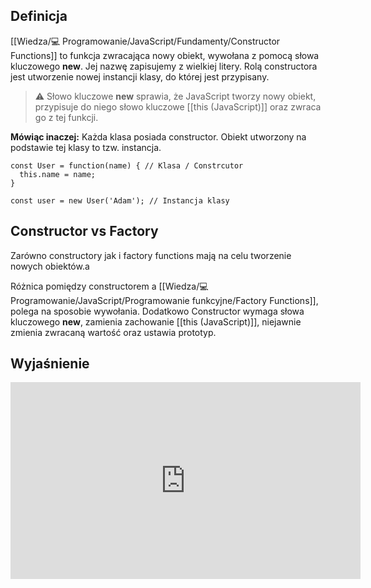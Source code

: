 ## Definicja

[[Wiedza/💻 Programowanie/JavaScript/Fundamenty/Constructor Functions]] to funkcja zwracająca nowy obiekt, wywołana z pomocą słowa kluczowego **new**. Jej nazwę zapisujemy z wielkiej litery. Rolą constructora jest utworzenie nowej instancji klasy, do której jest przypisany. 

> ⚠️ Słowo kluczowe **new** sprawia, że JavaScript tworzy nowy obiekt, przypisuje do niego słowo kluczowe [[this (JavaScript)]] oraz zwraca go z tej funkcji.

**Mówiąc inaczej:** 
Każda klasa posiada constructor. Obiekt utworzony na podstawie tej klasy to tzw. instancja. 

```
const User = function(name) { // Klasa / Constrcutor
  this.name = name;
}

const user = new User('Adam'); // Instancja klasy
```


## Constructor vs Factory
Zarówno constructory jak i factory functions mają na celu tworzenie nowych obiektów.a

Różnica pomiędzy constructorem a [[Wiedza/💻 Programowanie/JavaScript/Programowanie funkcyjne/Factory Functions]], polega na sposobie wywołania. Dodatkowo Constructor wymaga słowa kluczowego **new**, zamienia zachowanie [[this (JavaScript)]], niejawnie zmienia zwracaną wartość oraz ustawia prototyp. 

## Wyjaśnienie
<iframe width="560" height="315" src="https://www.youtube.com/embed/oowjlU-867M" title="YouTube video player" frameborder="0" allow="accelerometer; autoplay; clipboard-write; encrypted-media; gyroscope; picture-in-picture" allowfullscreen></iframe>